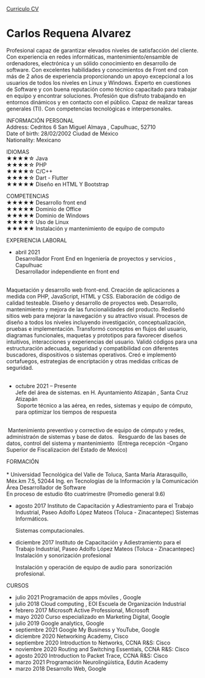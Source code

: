 <a href='https://drive.google.com/uc?id=1CpZCI_8YFSpK77fQTY53WU43ZkM6hXWD&export=download'>Curriculo CV</a>

<h1>Carlos Requena Alvarez</h1>

Profesional capaz de garantizar elevados niveles de satisfacción del cliente. Con experiencia en redes informáticas, mantenimiento/ensamble de ordenadores, electrónica y un sólido conocimiento en desarrollo de software. Con excelentes habilidades y conocimientos de Front end con más de 2 años de experiencia proporcionando un apoyo excepcional a los usuarios de todos los niveles en Linux y Windows. Experto en cuestiones de Software y con buena reputación como técnico capacitado para trabajar en equipo y encontrar soluciones. Profesión que disfruto trabajando en entornos dinámicos y en contacto con el público. Capaz de realizar tareas generales (TI). Con competencias tecnológicas e interpersonales.

INFORMACIÓN PERSONAL<br>
  Address: Cedritos 6 San Miguel Almaya , Capulhuac, 52710<br>
  Date of birth: 28/02/2002 Ciudad de México<br>
  Nationality: Mexicano<br>


IDIOMAS<br>
  ★★★★☆ Java<br>
  ★★★★☆ PHP<br>
  ★★★★☆ C/C++<br>
  ★★★★☆ Dart - Flutter <br>
  ★★★★★ Diseño en HTML Y Bootstrap<br>

COMPETENCIAS<br>
  ★★★★★ Desarrollo front end<br>
  ★★★★★ Dominio de Office<br>
  ★★★★★ Dominio de Windows<br>
  ★★★★☆ Uso de Linux<br>
  ★★★★★ Instalación y mantenimiento de equipo de computo <br>

EXPERIENCIA LABORAL<br>
  * abril 2021<br>
    Desarrollador Front End en Ingeniería de proyectos y servicios , Capulhuac<br>
      Desarrollador independiente en front end<br><br>

  Maquetación y desarrollo web front-end.
  Creación de aplicaciones a medida con PHP, JavaScript, HTML y CSS.
  Elaboración de código de calidad testeable.
  Diseño y desarrollo de proyectos web.
  Desarrollo, mantenimiento y mejora de las funcionalidades del producto.
  Rediseñó sitios web para mejorar la navegación y su atractivo visual.
  Procesos de diseño a todos los niveles incluyendo investigación, conceptualización, pruebas e implementación.
  Transformó conceptos en flujos del usuario, diagramas funcionales, maquetas y prototipos para favorecer diseños intuitivos, interacciones y experiencias del usuario.
  Validó códigos para una estructuración adecuada, seguridad y compatibilidad con diferentes buscadores, dispositivos o sistemas operativos.
  Creó e implementó cortafuegos, estrategias de encriptación y otras medidas críticas de seguridad.<br><br>


  * octubre 2021 – Presente<br>
    Jefe del área de sistemas. en H. Ayuntamiento Atizapán , Santa Cruz Atizapán<br>
       Soporte técnico a las aérea, en redes, sistemas y equipo de cómputo, para optimizar los tiempos de respuesta <br><br>

   Mantenimiento preventivo y correctivo de equipo de cómputo y redes, administraón de sistemas y base de datos. 
   Resguardo de las bases de datos, control del sistema y mantenimiento  (Entrega recepción -Organo Superior de Fiscalizacion del Estado de Mexico)<br>
  



FORMACIÓN<br><br>
  * 
    Universidad Tecnológica del Valle de Toluca, Santa María Atarasquillo, Méx.km 7.5, 52044  Ing. en Tecnologías de la Información y la Comunicación Área Desarrollador de Software <br>
    En proceso de estudio 6to cuatrimestre (Promedio general 9.6)
  * agosto 2017
    Instituto de Capacitación y Adiestramiento para el Trabajo Industrial, Paseo Adolfo López Mateos (Toluca - Zinacantepec) Sistemas Informáticos.

    Sistemas computacionales.
  * diciembre 2017
    Instituto de Capacitación y Adiestramiento para el Trabajo Industrial, Paseo Adolfo López Mateos (Toluca - Zinacantepec) Instalación y sonorización profesional

    Instalación y operación de equipo de audio para  sonorización profesional.

CURSOS
  * julio 2021
    Programación de apps móviles , Google
  * julio 2018
    Cloud computing , EOI Escuela de Organización Industrial
  * febrero 2017
    Microsoft Active Professional, Microsoft 
  * mayo 2020
    Curso especializado en Marketing Digital, Google
  * julio 2019
    Google analytics, Google 
  * septiembre 2021
    Google My Business y YouTube, Google 
  * diciembre 2020
    Networking Academy, Cisco 
  * septiembre 2020
     Introduction to Networks, CCNA R&S: Cisco 
  * noviembre 2020
     Routing and Switching Essentials, CCNA R&S: Cisco 
  * agosto 2020
    Introduction to Packet Trace, CCNA R&S: Cisco 
  * marzo 2021
    Programación Neurolingüística, Edutin Academy
  * marzo 2018
    Desarrollo Web, Google



